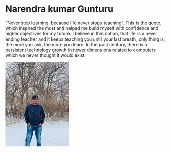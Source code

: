 # Narendra kumar Gunturu
“Never stop learning, because life never stops teaching”.
This is the quote, which inspired the most and helped me build
myself with confidence and higher objectives for my future. I believe in
this notion, that life is a never ending teacher and it keeps teaching you
until your last breath, only thing is, the more you ask, the more you learn.
In the past century, there is a persistent technology growth in newer
dimensions related to computers which we never thought it would exist. 

![Narendra guntur image](GNK.jpeg)
